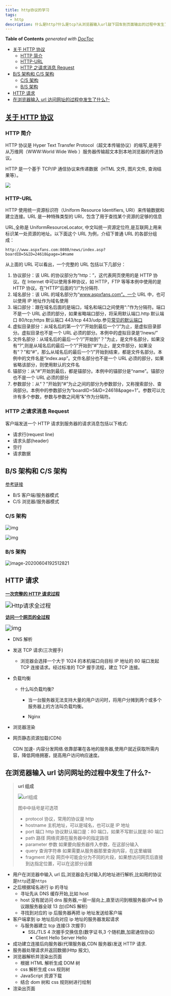 ```yaml
---
title: http协议的学习
tags:
  - http
description: 什么是http?什么是tcp?从浏览器输入url敲下回车到页面输出的过程中发生了什么?
---
```


<!-- START doctoc generated TOC please keep comment here to allow auto update -->
<!-- DON'T EDIT THIS SECTION, INSTEAD RE-RUN doctoc TO UPDATE -->

**Table of Contents** _generated with [DocToc](https://github.com/thlorenz/doctoc)_

- [关于 HTTP 协议](#%E5%85%B3%E4%BA%8E-http-%E5%8D%8F%E8%AE%AE)
  - [HTTP 简介](#http-%E7%AE%80%E4%BB%8B)
  - [HTTP-URL](#http-url)
  - [HTTP 之请求消息 Request](#http-%E4%B9%8B%E8%AF%B7%E6%B1%82%E6%B6%88%E6%81%AF-request)
- [B/S 架构和 C/S 架构](#bs-%E6%9E%B6%E6%9E%84%E5%92%8C-cs-%E6%9E%B6%E6%9E%84)
  - [C/S 架构](#cs-%E6%9E%B6%E6%9E%84)
  - [B/S 架构](#bs-%E6%9E%B6%E6%9E%84)
- [HTTP 请求](#http-%E8%AF%B7%E6%B1%82)
- [在浏览器输入 url 访问网址的过程中发生了什么?-](#%E5%9C%A8%E6%B5%8F%E8%A7%88%E5%99%A8%E8%BE%93%E5%85%A5-url-%E8%AE%BF%E9%97%AE%E7%BD%91%E5%9D%80%E7%9A%84%E8%BF%87%E7%A8%8B%E4%B8%AD%E5%8F%91%E7%94%9F%E4%BA%86%E4%BB%80%E4%B9%88-)

<!-- END doctoc generated TOC please keep comment here to allow auto update -->

## [关于 HTTP 协议](https://www.cnblogs.com/ranyonsue/p/5984001.html)

### HTTP 简介

HTTP 协议是 Hyper Text Transfer Protocol（超文本传输协议）的缩写,是用于从万维网（WWW:World Wide Web ）服务器传输超文本到本地浏览器的传送协议。

HTTP 是一个基于 TCP/IP 通信协议来传递数据（HTML 文件, 图片文件, 查询结果等）。

![](https://upload-images.jianshu.io/upload_images/2964446-5a35e17f298a48e1.jpg?imageMogr2/auto-orient/strip%7CimageView2/2)

### HTTP-URL

HTTP 使用统一资源标识符（Uniform Resource Identifiers, URI）来传输数据和建立连接。URL 是一种特殊类型的 URI，包含了用于查找某个资源的足够的信息

URL,全称是 UniformResourceLocator, 中文叫统一资源定位符,是互联网上用来标识某一处资源的地址。以下面这个 URL 为例，介绍下普通 URL 的各部分组成：

`http://www.aspxfans.com:8080/news/index.asp?boardID=5&ID=24618&page=1#name`

从上面的 URL 可以看出，一个完整的 URL 包括以下几部分：

1. 协议部分：该 URL 的协议部分为“http：”，这代表网页使用的是 HTTP 协议。在 Internet 中可以使用多种协议，如 HTTP，FTP 等等本例中使用的是 HTTP 协议。在"HTTP"后面的“//”为分隔符.
2. 域名部分：该 URL 的域名部分为“www.aspxfans.com”。一个 URL 中，也可以使用 IP 地址作为域名使用
3. 端口部分：跟在域名后面的是端口，域名和端口之间使用“:”作为分隔符。端口不是一个 URL 必须的部分，如果省略端口部分，将采用默认端口.http 默认端口 80/tcp;https 默认端口 443/tcp 443/udp.参见[常见的默认端口](https://blog.csdn.net/u014421556/article/details/51671353)
4. 虚拟目录部分：从域名后的第一个“/”开始到最后一个“/”为止，是虚拟目录部分。虚拟目录也不是一个 URL 必须的部分。本例中的虚拟目录是“/news/”
5. 文件名部分：从域名后的最后一个“/”开始到“？”为止，是文件名部分，如果没有“?”,则是从域名后的最后一个“/”开始到“#”为止，是文件部分，如果没有“？”和“#”，那么从域名后的最后一个“/”开始到结束，都是文件名部分。本例中的文件名是“index.asp”。文件名部分也不是一个 URL 必须的部分，如果省略该部分，则使用默认的文件名
6. 锚部分：从“#”开始到最后，都是锚部分。本例中的锚部分是“name”。锚部分也不是一个 URL 必须的部分
7. 参数部分：从“？”开始到“#”为止之间的部分为参数部分，又称搜索部分、查询部分。本例中的参数部分为“boardID=5&ID=24618&page=1”。参数可以允许有多个参数，参数与参数之间用“&”作为分隔符。

### HTTP 之请求消息 Request

客户端发送一个 HTTP 请求到服务器的请求消息包括以下格式:

- 请求行(request line)
- 请求头部(header)
- 空行
- 请求数据

## B/S 架构和 C/S 架构

[参考链接](https://blog.csdn.net/tennysonsky/article/details/45062079)

- B/S 客户端/服务器模式
- C/S 浏览器/服务器模式

### C/S 架构

![img](https://img-blog.csdn.net/20150415173118535)

![img](https://img-blog.csdn.net/20150415191106683)

### B/S 架构

![image-20200604192512821](http介绍.assets/image-20200604192512821.png)

## HTTP 请求

**[一次完整的 HTTP 请求过程](https://zhuanlan.zhihu.com/p/38240894)**

<img src="https://pic1.zhimg.com/80/v2-4a9996d1f96058dc50a49caa8ddb5b90_720w.jpg" alt="Http请求全过程" style="zoom:125%;" />

**[访问一个网页的全过程]()**

<img src="https://img-blog.csdn.net/20180929162504523?watermark/2/text/aHR0cHM6Ly9ibG9nLmNzZG4ubmV0L3dlaWJvMTIzMDEyMw==/font/5a6L5L2T/fontsize/400/fill/I0JBQkFCMA==/dissolve/70" alt="img" style="zoom:125%;" />

- DNS 解析

- 发送 TCP 请求(三次握手)

  - 浏览器会选择一个大于 1024 的本机端口向目标 IP 地址的 80 端口发起 TCP 连接请求。经过标准的 TCP 握手流程，建立 TCP 连接。

- 负载均衡

  - 什么叫负载均衡?

    - 当一台服务器无法支持大量的用户访问时，将用户分摊到两个或多个服务器上的方法叫负载均衡。

    - Nginx

- 浏览器渲染

- 网页静态资源加载(CDN)

  CDN 加速- 内容分发网络.依靠部署在各地的服务器,使用户就近获取所需内容，降低网络拥塞，提高用户访问响应速度。

## 在浏览器输入 url 访问网址的过程中发生了什么?-

> **url 组成**
>
> ![url组成](https://upload-images.jianshu.io/upload_images/301420-e308f1b76b1bfc97.png?imageMogr2/auto-orient/strip|imageView2/2/w/902/format/webp)
>
> 图中中括号是可选项
>
> - protocol 协议，常用的协议是 http
> - hostname 主机地址，可以是域名，也可以是 IP 地址
> - port 端口 http 协议默认端口是：80 端口，如果不写默认就是:80 端口
> - path 路径 网络资源在服务器中的指定路径
> - parameter 参数 如果要向服务器传入参数，在这部分输入
> - query 查询字符串 如果需要从服务器那里查询内容，在这里编辑
> - fragment 片段 网页中可能会分为不同的片段，如果想访问网页后直接到达指定位置，可以在这部分设置

- 用户在浏览器中输入 url 后,浏览器会先对输入的地址进行解析,比如用的协议是`http`还是`https`
- 之后根据域名进行 ip 的寻址
  - 寻址先从 DNS 缓存开始,比如 host
  - host 没有就访问 dns 服务器,一层一层向上,直至访问到根服务器(IPv4 协议跟服务器全球 13 台)(DNS 解析)
  - 寻找到对应的 ip 后服务器再把 ip 地址发送给客户端
- 客户端拿到 ip 地址后向对应 ip 地址的服务器发起请求
  - 与服务器建立 tcp 连接(3 次握手)
    - SSL/TLS 4 次握手交换信息(数字证书,3 个随机数,加密通信协议)
      - Client Hello Server Hello
- 成功建立连接后向服务器(代理服务器,CDN 服务器)发送 HTTP 请求.
- 服务器处理请求并返回数据(Http 报文),
- 浏览器解析并渲染出页面
  - 根据 HTML 解析生成 DOM 树
  - css 解析生成 css 规则树
  - JavaScript 资源下载
  - 结合 dom 树和 css 规则树进行绘制
- 渲染出页面
